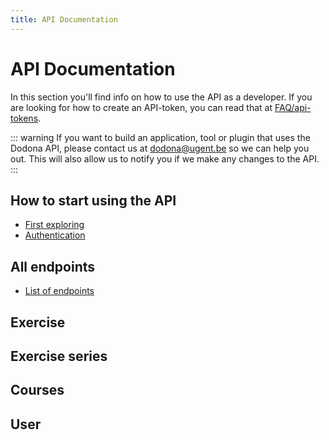 ```yaml
---
title: API Documentation
---
```

# API Documentation

In this section you'll find info on how to use the API as a developer. If you are looking for how to create an API-token, you can read that at [FAQ/api-tokens](../faq/api-tokens).

::: warning
If you want to build an application, tool or plugin that uses the Dodona API, please contact us at [dodona@ugent.be](mailto:dodona@ugent.be) so we can help you out. This will also allow us to notify you if we make any changes to the API.
:::

## How to start using the API
- [First exploring](./first_use#explore-via-browser)
- [Authentication](./first_use#authenticate)

## All endpoints
- [List of endpoints](./all_endpoints)
## Exercise


## Exercise series


## Courses


## User